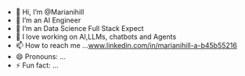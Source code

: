 - 👋 Hi, I’m @Marianihill
- 👀 I’m an AI Engineer
- 🌱 I’m an Data Science Full Stack Expect 
- 💞️ I love working on AI,LLMs, chatbots and Agents 
- 📫 How to reach me ...www.linkedin.com/in/marianihill-a-b45b55216
- 😄 Pronouns: ...
- ⚡ Fun fact: ...

<!---
Marianihill/Marianihill is a ✨ special ✨ repository because its `README.md` (this file) appears on your GitHub profile.
You can click the Preview link to take a look at your changes.
--->
